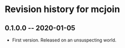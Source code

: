 # Revision history for mcjoin

## 0.1.0.0 -- 2020-01-05

* First version. Released on an unsuspecting world.
